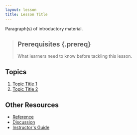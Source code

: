 ```yaml
---
layout: lesson
title: Lesson Title
---
```

Paragraph(s) of introductory material.

> ## Prerequisites {.prereq}
>
> What learners need to know before tackling this lesson.

## Topics

1.  [Topic Title 1](01-slug.html)
2.  [Topic Title 2](02-slug.html)

## Other Resources

*   [Reference](reference.html)
*   [Discussion](discussion.html)
*   [Instructor's Guide](instructors.html)
